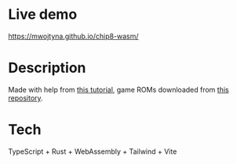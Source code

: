 # Live demo
https://mwojtyna.github.io/chip8-wasm/

# Description
Made with help from [this tutorial](https://tobiasvl.github.io/blog/write-a-chip-8-emulator/), game ROMs downloaded from [this repository](https://github.com/kripod/chip8-roms).

# Tech
TypeScript + Rust + WebAssembly + Tailwind + Vite

